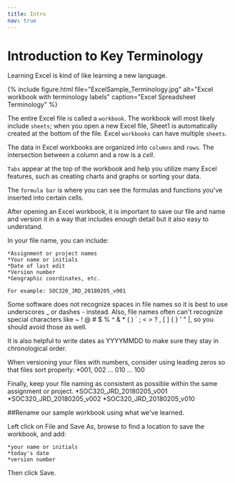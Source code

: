 ```yaml
---
title: Intro
nav: true
---
```


# Introduction to Key Terminology

Learning Excel is kind of like learning a new language.

{% include figure.html file="ExcelSample_Terminology.jpg" alt="Excel workbook with terminology labels" caption="Excel Spreadsheet Terminology" %}

The entire Excel file is called a `workbook`. The workbook will most likely include `sheets`; when you open a new Excel file, Sheet1 is automatically created at the bottom of the file. Excel `workbooks` can have multiple `sheets`.

The data in Excel workbooks are organized into `columns` and `rows`. The intersection between a column and a row is a *cell*.

`Tabs` appear at the top of the workbook and help you utilize many Excel features, such as creating charts and graphs or sorting your data.

The `formula bar` is where you can see the formulas and functions you've inserted into certain cells.

After opening an Excel workbook, it is important to save our file and name and version it in a way that includes enough detail but it also easy to understand.

In your file name, you can include:
```
*Assignment or project names
*Your name or initials
*Date of last edit
*Version number
*Geographic coordinates, etc.

For example: SOC320_JRD_20180205_v001
```

Some software does not recognize spaces in file names so it is best to use underscores _ or dashes - instead. Also, file names often can't recognize special characters like ~ ! @ # $ % ^ & * ( ) ` ; < > ? , [ ] { } ' " |, so you should avoid those as well.

It is also helpful to write dates as YYYYMMDD to make sure they stay in chronological order.

When versioning your files with numbers, consider using leading zeros so that files sort properly:
*001, 002 ... 010 ... 100

Finally, keep your file naming as consistent as possible within the same assignment or project.
*SOC320_JRD_20180205_v001
*SOC320_JRD_20180205_v002
*SOC320_JRD_20180205_v010

##Rename our sample workbook using what we've learned.


Left click on File and Save As, browse to find a location to save the workbook, and add:

```
*your name or initials
*today's date
*version number
```
Then click Save.